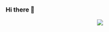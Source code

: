 ### Hi there 👋

<div align="center">
  <img src = "https://user-images.githubusercontent.com/121204952/221412355-601d580f-056f-45cc-ba5d-e765485f3202.gif" width: 100px>
</div>
